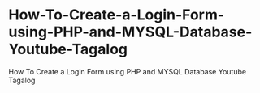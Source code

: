 # How-To-Create-a-Login-Form-using-PHP-and-MYSQL-Database-Youtube-Tagalog
How To Create a Login Form using PHP and MYSQL Database Youtube Tagalog
